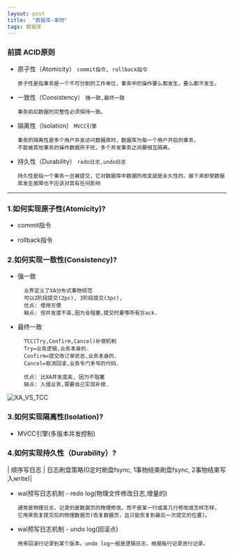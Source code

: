```yaml
---
layout: post
title:  "数据库-事物"
tags: 数据库
---
```


### 前提 ACID原则

- 原子性（Atomicity） `commit指令, rollback指令`

      原子性是指事务是一个不可分割的工作单位，事务中的操作要么都发生，要么都不发生。

- 一致性（Consistency） `强一致,最终一致`

      事务前后数据的完整性必须保持一致。

- 隔离性（Isolation） `MVCC引擎`

      事务的隔离性是多个用户并发访问数据库时，数据库为每一个用户开启的事务，
      不能被其他事务的操作数据所干扰，多个并发事务之间要相互隔离。

- 持久性（Durability） `redo日志,undo日志`

      持久性是指一个事务一旦被提交，它对数据库中数据的改变就是永久性的，接下来即使数据库发生故障也不应该对其有任何影响

 --- 
 
### 1.如何实现原子性(Atomicity)?

- commit指令
  
- rollback指令


### 2.如何实现一致性(Consistency)? 

- 强一致
  
        业界定义了XA分布式事物规范
        可以2阶段提交(2pc), 3阶段提交(3pc), 
        优点: 使用方便
        缺点: 但并发度不高,因为会阻塞,提交时要等所有方ack.
  
- 最终一致

        TCC(Try,Confirm,Cancel)补偿机制
        Try=业务逻辑,业务本身的.
        Confirm=提交改订单状态,业务本身的.
        Cancel=取消回滚,业务专门多写的代码.
        
        优点: 比XA并发度高, 因为不阻塞
        缺点: 入侵业务,需要自己实现补偿.

![XA_VS_TCC](../../../images/postimg/xa_vs_tcc.png)


### 3.如何实现隔离性(Isolation)? 

- MVCC引擎(多版本并发控制)
  

### 4.如何实现持久性（Durability）? 

| 顺序写日志 | 日志刷盘策略(0定时刷盘fsync, 1事物结束刷盘fsync, 2事物结束写入write)|

- wal预写日志机制 - redo log(物理文件修改日志,增量的)
    
      通常是物理日志，记录的是数据页的物理修改，而不是某一行或某几行修改成怎样怎样，
      它用来恢复提交后的物理数据页(恢复数据页，且只能恢复到最后一次提交的位置)。

- wal预写日志机制 - undo log(回滚点)

      用来回滚行记录到某个版本。undo log一般是逻辑日志，根据每行记录进行记录。




